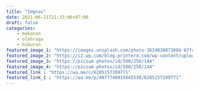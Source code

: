 ```yaml
---
title: "Imgnav"
date: 2021-06-21T21:33:06+07:00
draft: false 
categories:
    - makanan
    - olahraga
    - hiburan
featured_image_1: "https://images.unsplash.com/photo-1624038873084-67fcda093902?ixid=MnwxMjA3fDB8MHxwaG90by1wYWdlfHx8fGVufDB8fHx8&ixlib=rb-1.2.1&auto=format&fit=crop&w=376&q=80"
featured_image_2: "https://i2.wp.com/blog.printera.com/wp-content/uploads/2018/09/Roll-up-banner-1.png?resize=702%2C562"
featured_image_3: "https://picsum.photos/id/500/256/144"
featured_image_4: "https://picsum.photos/id/500/256/144"
featured_link : "https://wa.me/c/6285157199771"
featured_link_1 : "https://wa.me/p/4077748915645538/6285157199771"
---
```

